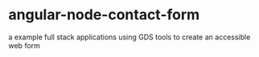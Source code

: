 # angular-node-contact-form
a example full stack applications using GDS tools to create an accessible web form
